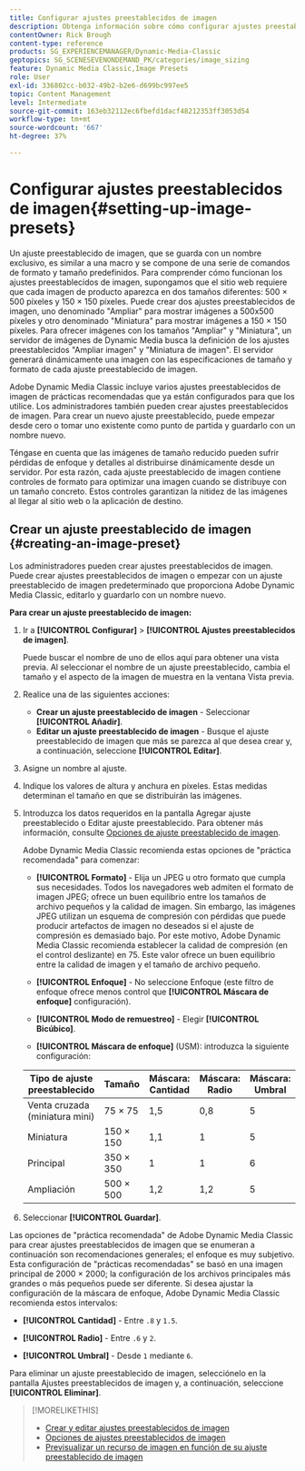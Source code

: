```yaml
---
title: Configurar ajustes preestablecidos de imagen
description: Obtenga información sobre cómo configurar ajustes preestablecidos de imagen en Adobe Dynamic Media Classic.
contentOwner: Rick Brough
content-type: reference
products: SG_EXPERIENCEMANAGER/Dynamic-Media-Classic
geptopics: SG_SCENESEVENONDEMAND_PK/categories/image_sizing
feature: Dynamic Media Classic,Image Presets
role: User
exl-id: 336802cc-b032-49b2-b2e6-d699bc997ee5
topic: Content Management
level: Intermediate
source-git-commit: 163eb32112ec6fbefd1dacf48212353ff3053d54
workflow-type: tm+mt
source-wordcount: '667'
ht-degree: 37%

---
```


# Configurar ajustes preestablecidos de imagen{#setting-up-image-presets}

Un ajuste preestablecido de imagen, que se guarda con un nombre exclusivo, es similar a una macro y se compone de una serie de comandos de formato y tamaño predefinidos. Para comprender cómo funcionan los ajustes preestablecidos de imagen, supongamos que el sitio web requiere que cada imagen de producto aparezca en dos tamaños diferentes: 500 × 500 píxeles y 150 × 150 píxeles. Puede crear dos ajustes preestablecidos de imagen, uno denominado &quot;Ampliar&quot; para mostrar imágenes a 500x500 píxeles y otro denominado &quot;Miniatura&quot; para mostrar imágenes a 150 × 150 píxeles. Para ofrecer imágenes con los tamaños &quot;Ampliar&quot; y &quot;Miniatura&quot;, un servidor de imágenes de Dynamic Media busca la definición de los ajustes preestablecidos &quot;Ampliar imagen&quot; y &quot;Miniatura de imagen&quot;. El servidor generará dinámicamente una imagen con las especificaciones de tamaño y formato de cada ajuste preestablecido de imagen.

Adobe Dynamic Media Classic incluye varios ajustes preestablecidos de imagen de prácticas recomendadas que ya están configurados para que los utilice. Los administradores también pueden crear ajustes preestablecidos de imagen. Para crear un nuevo ajuste preestablecido, puede empezar desde cero o tomar uno existente como punto de partida y guardarlo con un nombre nuevo.

Téngase en cuenta que las imágenes de tamaño reducido pueden sufrir pérdidas de enfoque y detalles al distribuirse dinámicamente desde un servidor. Por esta razón, cada ajuste preestablecido de imagen contiene controles de formato para optimizar una imagen cuando se distribuye con un tamaño concreto. Estos controles garantizan la nitidez de las imágenes al llegar al sitio web o la aplicación de destino.

## Crear un ajuste preestablecido de imagen {#creating-an-image-preset}

Los administradores pueden crear ajustes preestablecidos de imagen. Puede crear ajustes preestablecidos de imagen o empezar con un ajuste preestablecido de imagen predeterminado que proporciona Adobe Dynamic Media Classic, editarlo y guardarlo con un nombre nuevo.

**Para crear un ajuste preestablecido de imagen:**

1. Ir a **[!UICONTROL Configurar]** > **[!UICONTROL Ajustes preestablecidos de imagen]**.

   Puede buscar el nombre de uno de ellos aquí para obtener una vista previa. Al seleccionar el nombre de un ajuste preestablecido, cambia el tamaño y el aspecto de la imagen de muestra en la ventana Vista previa.

1. Realice una de las siguientes acciones:

   * **Crear un ajuste preestablecido de imagen** - Seleccionar **[!UICONTROL Añadir]**.
   * **Editar un ajuste preestablecido de imagen** - Busque el ajuste preestablecido de imagen que más se parezca al que desea crear y, a continuación, seleccione **[!UICONTROL Editar]**.

1. Asigne un nombre al ajuste.
1. Indique los valores de altura y anchura en píxeles. Estas medidas determinan el tamaño en que se distribuirán las imágenes.
1. Introduzca los datos requeridos en la pantalla Agregar ajuste preestablecido o Editar ajuste preestablecido. Para obtener más información, consulte [Opciones de ajuste preestablecido de imagen](application-setup.md#image_preset_options).

   Adobe Dynamic Media Classic recomienda estas opciones de &quot;práctica recomendada&quot; para comenzar:

   * **[!UICONTROL Formato]** - Elija un JPEG u otro formato que cumpla sus necesidades. Todos los navegadores web admiten el formato de imagen JPEG; ofrece un buen equilibrio entre los tamaños de archivo pequeños y la calidad de imagen. Sin embargo, las imágenes JPEG utilizan un esquema de compresión con pérdidas que puede producir artefactos de imagen no deseados si el ajuste de compresión es demasiado bajo. Por este motivo, Adobe Dynamic Media Classic recomienda establecer la calidad de compresión (en el control deslizante) en 75. Este valor ofrece un buen equilibrio entre la calidad de imagen y el tamaño de archivo pequeño.

   * **[!UICONTROL Enfoque]** - No seleccione Enfoque (este filtro de enfoque ofrece menos control que **[!UICONTROL Máscara de enfoque]** configuración).

   * **[!UICONTROL Modo de remuestreo]** - Elegir **[!UICONTROL Bicúbico]**.

   * **[!UICONTROL Máscara de enfoque]** (USM): introduzca la siguiente configuración:

   | Tipo de ajuste preestablecido | Tamaño | Máscara: Cantidad | Máscara: Radio | Máscara: Umbral |
   | --- | --- | --- | --- | --- |
   | Venta cruzada (miniatura mini) | 75 × 75 | 1,5 | 0,8 | 5 |
   | Miniatura | 150 × 150 | 1,1 | 1 | 5 |
   | Principal | 350 × 350 | 1 | 1 | 6 |
   | Ampliación | 500 × 500 | 1,2 | 1,2 | 5 |

1. Seleccionar **[!UICONTROL Guardar]**.

Las opciones de &quot;práctica recomendada&quot; de Adobe Dynamic Media Classic para crear ajustes preestablecidos de imagen que se enumeran a continuación son recomendaciones generales; el enfoque es muy subjetivo. Esta configuración de &quot;prácticas recomendadas&quot; se basó en una imagen principal de 2000 × 2000; la configuración de los archivos principales más grandes o más pequeños puede ser diferente. Si desea ajustar la configuración de la máscara de enfoque, Adobe Dynamic Media Classic recomienda estos intervalos:

* **[!UICONTROL Cantidad]** - Entre `.8` y `1.5`.

* **[!UICONTROL Radio]** - Entre `.6` y `2`.

* **[!UICONTROL Umbral]** - Desde `1` mediante `6`.

Para eliminar un ajuste preestablecido de imagen, selecciónelo en la pantalla Ajustes preestablecidos de imagen y, a continuación, seleccione **[!UICONTROL Eliminar]**.

>[!MORELIKETHIS]
>
>* [Crear y editar ajustes preestablecidos de imagen](application-setup.md#creating_and_editing_image_presets)
>* [Opciones de ajustes preestablecidos de imagen](application-setup.md#image_preset_options)
>* [Previsualizar un recurso de imagen en función de su ajuste preestablecido de imagen](previewing-asset.md#previewing_an_image_asset_based_on_its_image_preset)
